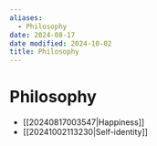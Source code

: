```yaml
---
aliases:
  - Philosophy
date: 2024-08-17
date modified: 2024-10-02
title: Philosophy
---
```


# Philosophy

- [[20240817003547|Happiness]]
- [[20241002113230|Self-identity]]
